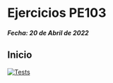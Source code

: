 # Ejercicios PE103 
##### Fecha: 20 de Abril de 2022


## Inicio

[![Tests](https://github.com/alu0101321745/Ejercicio-PE103-20.04.2022/actions/workflows/node.js.yml/badge.svg)](https://github.com/alu0101321745/Ejercicio-PE103-20.04.2022/actions/workflows/node.js.yml)

